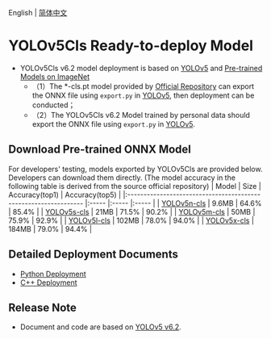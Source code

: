 English | [简体中文](README.md)

# YOLOv5Cls Ready-to-deploy Model

- YOLOv5Cls v6.2 model deployment is based on [YOLOv5](https://github.com/ultralytics/yolov5/tree/v6.2) and [Pre-trained Models on ImageNet](https://github.com/ultralytics/yolov5/releases/tag/v6.2)
  - （1）The *-cls.pt model provided by [Official Repository](https://github.com/ultralytics/yolov5/releases/tag/v6.2) can export the ONNX file using `export.py` in [YOLOv5](https://github.com/ultralytics/yolov5), then deployment can be conducted；
  - （2）The YOLOv5Cls v6.2 Model trained by personal data should export the ONNX file using `export.py` in [YOLOv5](https://github.com/ultralytics/yolov5).


## Download Pre-trained ONNX Model

For developers' testing, models exported by YOLOv5Cls are provided below. Developers can download them directly. (The model accuracy in the following table is derived from the source official repository)
| Model                                                               | Size    | Accuracy(top1)  | Accuracy(top5)    |
|:---------------------------------------------------------------- |:----- |:----- |:----- |
| [YOLOv5n-cls](https://bj.bcebos.com/paddlehub/fastdeploy/yolov5n-cls.onnx) | 9.6MB | 64.6% | 85.4% |
| [YOLOv5s-cls](https://bj.bcebos.com/paddlehub/fastdeploy/yolov5s-cls.onnx) | 21MB | 71.5% | 90.2% |
| [YOLOv5m-cls](https://bj.bcebos.com/paddlehub/fastdeploy/yolov5m-cls.onnx) | 50MB | 75.9% | 92.9% |
| [YOLOv5l-cls](https://bj.bcebos.com/paddlehub/fastdeploy/yolov5l-cls.onnx) | 102MB | 78.0% | 94.0% |
| [YOLOv5x-cls](https://bj.bcebos.com/paddlehub/fastdeploy/yolov5x-cls.onnx) | 184MB | 79.0% | 94.4% |


## Detailed Deployment Documents

- [Python Deployment](python)
- [C++ Deployment](cpp)

## Release Note

- Document and code are based on [YOLOv5 v6.2](https://github.com/ultralytics/yolov5/tree/v6.2).
